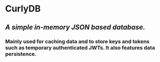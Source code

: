 # CurlyDB

## _A simple in-memory JSON based database._

### Mainly used for caching data and to store keys and tokens such as temporary authenticated JWTs. It also features data persistence.
